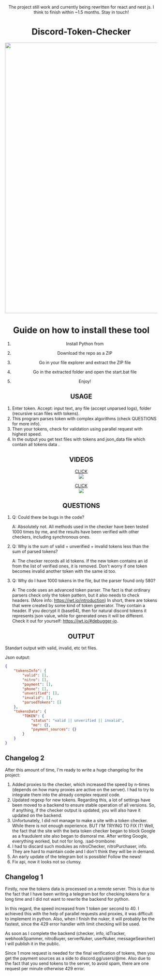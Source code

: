 <div align="center">
    
The project still work and currently being rewritten for react and nest js. I think to finish within ~1.5 months. Stay in touch!
 
# Discord-Token-Checker
    
<img width="892" src="https://user-images.githubusercontent.com/49491499/170839591-6070cb63-1e1c-488d-8172-12a6978ab644.png">

# Guide on how to install these tool

1. Install Python from

2. Download the repo as a ZIP

3. Go in your file explorer and extract the ZIP file

4. Go in the extracted folder and open the start.bat file 

5. Enjoy!

## USAGE
</div>

1) Enter token. Accept: input text, any file (accept unparsed logs), folder (recursive scan files with tokens).
2) This program parses token with complex algorithms (check QUESTIONS for more info).
3) Then your tokens, check for validation using parallel request with highest speed. 
4) In the output you get text files with tokens and json_data file which contain all tokens data .
<div align="center">

## VIDEOS
 
[CLICK <br />![](https://user-images.githubusercontent.com/49491499/170839662-cf4f9872-3ece-4892-85b6-e18e84a28b0b.png)](https://youtu.be/dU0foZX8v5k)

[CLICK <br />![](https://user-images.githubusercontent.com/49491499/170839142-f1af441e-a63d-4ed5-abf2-023d687b0239.jpg)](https://youtu.be/mY648L5FqeA)

## QUESTIONS
</div>
 
1) Q: Could there be bugs in the code?

   A: Absolutely not. All methods used in the checker have been tested 1000 times by me, and the results have been verified with other checkers, including synchronous ones.

2) Q: Why is the sum of valid + unverified + invalid tokens less than the sum of parsed tokens?

   A: The checker records all id tokens. If the new token contains an id from the list of verified ones, it is removed. Don't worry if one token becomes invalid another token with the same id too.

3) Q: Why do I have 1000 tokens in the file, but the parser found only 580?

   A: The code uses an advanced token parser. The fact is that ordinary parsers check only the token pattern, but it also needs to check headers. (More info: https://jwt.io/introduction)
In short, there are tokens that were created by some kind of token generator. They contain a header. If you decrypt it (base64), then for natural discord tokens it represents json value, while for generated ones it will be different. Check it out for yourself: https://jwt.io/#debugger-io.
<div align="center">   

## OUTPUT
</div>
Standart output with valid, invalid, etc txt files.

Json output:
```json
{
    "tokensInfo": {
        "valid": [],
        "nitro": [],
        "payment": [],
        "phone": [],
        "unverified": [],
        "invalid": [],
        "parsedTokens": []
    },
    "tokensData": {
        "TOKEN": {
            "status": "valid || unverified || invalid",
            "me": {},
            "payment_sources": {}
        }
    }
}        
```
<div align="center">

</div>

## Changelog 2

After this amount of time, I'm ready to write a huge changelog for the project:
1) Added proxies to the checker, which increased the speed by n-times (depends on how many proxies are active on the server). I had to try to integrate them into the already complex request code.
2) Updated regexp for new tokens. Regarding this, a lot of settings have been moved to a backend to ensure stable operation of all versions. So, if anything, if the checker output is updated, you will also have it updated on the backend.
3) Unfortunately, I did not manage to make a site with a token checker. While there is not enough experience. BUT I'M TRYING TO FIX IT! Well, the fact that the site with the beta token checker began to block Google as a fraudulent site also began to dismoral me. After writing Google, everything worked, but not for long. :sad-trombone:
4) I had to discard such modules as nitroChecker, nitroPurchaser, info. They are hard to maintain code and I don't think they will be in demand.
5) An early update of the telegram bot is possible! Follow the news! 
6) Fix api, now it looks not so clumsy. 

  
## Changelog 1

Firstly, now the tokens data is processed on a remote server. This is due to the fact that I have been writing a telegram bot for checking tokens for a long time and I did not want to rewrite the backend for python.
 
In this regard, the speed increased from 1 token per second to 40. I achieved this with the help of parallel requests and proxies, it was difficult to implement in python. Also, when I finish the nuker, it will probably be the fastest, since the 429 error handler with limit checking will be used. 

As soon as I complete the backend (checker, info, idTracker, webhookSpammer, nitroBuyer, serverNuker, userNuker, messageSearcher) I will publish it in the public.

Since 1 more request is needed for the final verification of tokens, then you get the payment sources as a side to discord.gg/users/@me. 
Also due to the fact that you send tokens to the server, to avoid spam, there are one request per minute otherwise 429 error.